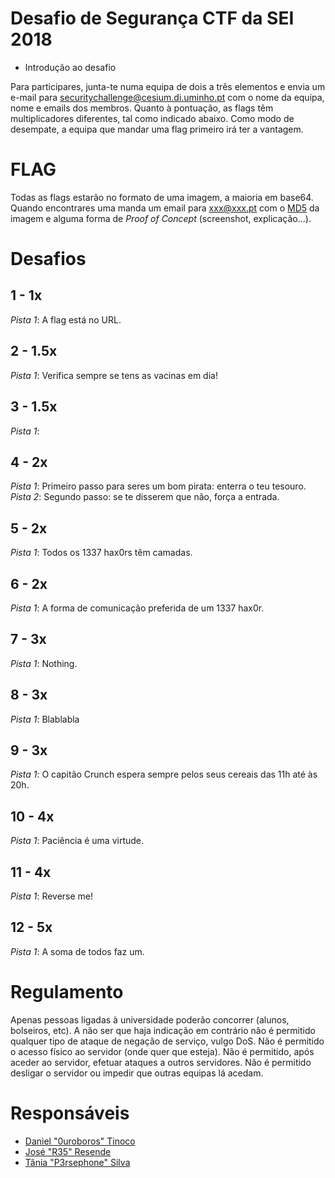# Desafio de Segurança CTF da SEI 2018

- Introdução ao desafio

Para participares, junta-te numa equipa de dois a três elementos e envia um e-mail para securitychallenge@cesium.di.uminho.pt com o nome da equipa, nome e emails dos membros.
Quanto à pontuação, as flags têm multiplicadores diferentes, tal como indicado abaixo. Como modo de desempate, a equipa que mandar uma flag primeiro irá ter a vantagem.

# FLAG

Todas as flags estarão no formato de uma imagem, a maioria em base64. Quando encontrares uma manda um email para xxx@xxx.pt com o [MD5] da imagem e alguma forma de _Proof of Concept_ (screenshot, explicação...).

# Desafios
## 1 - 1x
_Pista 1_: A flag está no URL.

## 2 - 1.5x
_Pista 1_: Verifica sempre se tens as vacinas em dia!

## 3 - 1.5x
_Pista 1_: 

## 4 - 2x
_Pista 1_: Primeiro passo para seres um bom pirata: enterra o teu tesouro.
_Pista 2_: Segundo passo: se te disserem que não, força a entrada.

## 5 - 2x
_Pista 1_: Todos os 1337 hax0rs têm camadas.

## 6 - 2x
_Pista 1_: A forma de comunicação preferida de um 1337 hax0r.

## 7 - 3x
_Pista 1_: Nothing.

## 8 - 3x
_Pista 1_: Blablabla

## 9 - 3x
_Pista 1_: O capitão Crunch espera sempre pelos seus cereais das 11h até às 20h.

## 10 - 4x
_Pista 1_: Paciência é uma virtude.

## 11 - 4x
_Pista 1_: Reverse me!

## 12 - 5x
_Pista 1_: A soma de todos faz um.

# Regulamento
Apenas pessoas ligadas à universidade poderão concorrer (alunos, bolseiros, etc). A não ser que haja indicação em contrário não é permitido qualquer tipo de ataque de negação de serviço, vulgo DoS. Não é permitido o acesso físico ao servidor (onde quer que esteja). Não é permitido, após aceder ao servidor, efetuar ataques a outros servidores. Não é permitido desligar o servidor ou impedir que outras equipas lá acedam.

# Responsáveis
- [Daniel "0uroboros" Tinoco](https://github.com/0urobor0s)
- [José "R35" Resende](https://github.com/zepedroresende)
- [Tânia "P3rsephone" Silva](https://github.com/p3rsephone)

[MD5]: https://en.wikipedia.org/wiki/Md5sum
